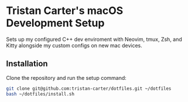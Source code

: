 # Tristan Carter's macOS Development Setup

Sets up my configured C++ dev enviroment with Neovim, tmux, Zsh, and Kitty alongside my custom configs on new mac devices.

## Installation

Clone the repository and run the setup command:

```bash
git clone git@github.com:tristan-carter/dotfiles.git ~/dotfiles
bash ~/dotfiles/install.sh
